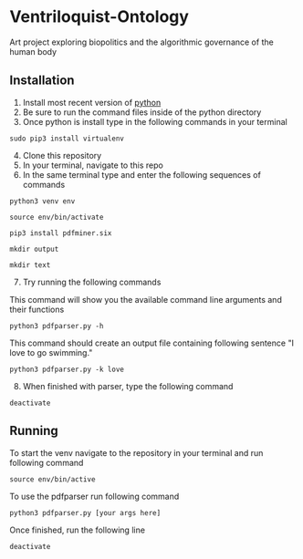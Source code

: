 # Ventriloquist-Ontology
Art project exploring biopolitics and the algorithmic governance of the human body

## Installation
1. Install most recent version of [python](https://www.python.org)
2. Be sure to run the command files inside of the python directory
3. Once python is install type in the following commands in your terminal 

`sudo pip3 install virtualenv`

4. Clone this repository
5. In your terminal, navigate to this repo
6. In the same terminal type and enter the following sequences of commands

`python3 venv env`

`source env/bin/activate`

`pip3 install pdfminer.six`

`mkdir output`

`mkdir text`


7. Try running the following commands

This command will show you the available command line arguments and their functions

`python3 pdfparser.py -h`

This command should create an output file containing following sentence "I love to go swimming."

`python3 pdfparser.py -k love`

8. When finished with parser, type the following command

`deactivate`

## Running 

To start the venv navigate to the repository in your terminal and run following command 

`source env/bin/active`

To use the pdfparser run following command 

`python3 pdfparser.py [your args here]`

Once finished, run the following line

`deactivate`


